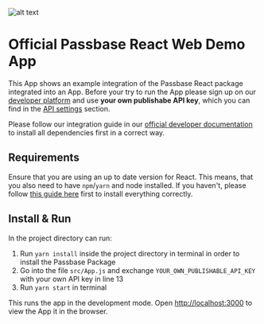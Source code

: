 ![alt text](https://passbase.com/assets-v2/images/meta.jpg "Passbase Header")

# Official Passbase React Web Demo App

This App shows an example integration of the Passbase React package integrated into an App. Before your try to run the App please sign up on our [developer platform](https://app.passbase.com/signup) and use **your own publishabe API key**, which you can find in the [API settings](https://app.passbase.com/settings/api) section. 

Please follow our integration guide in our [official developer documentation](https://docs.passbase.com/integrations/react-native) to install all dependencies first in a correct way.

## Requirements

Ensure that you are using an up to date version for React. This means, that you also need to have `npm`/`yarn` and node installed. If you haven't, please follow [this guide here](https://www.codecademy.com/articles/react-setup-i) first to install everything correctly.

## Install & Run

In the project directory can run:

1. Run `yarn install` inside the project directory in terminal in order to install the Passbase Package
2. Go into the file `src/App.js` and exchange `YOUR_OWN_PUBLISHABLE_API_KEY` with your own API key in line 13
3. Run `yarn start` in terminal

This runs the app in the development mode. Open [http://localhost:3000](http://localhost:3000) to view the App it in the browser.

